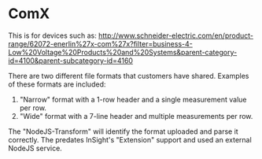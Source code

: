 # ComX
This is for devices such as:
http://www.schneider-electric.com/en/product-range/62072-enerlin%27x-com%27x?filter=business-4-Low%20Voltage%20Products%20and%20Systems&parent-category-id=4100&parent-subcategory-id=4160

There are two different file formats that customers have shared. Examples of these formats are included:
1. "Narrow" format with a 1-row header and a single measurement value per row.
1. "Wide" format with a 7-line header and multiple measurements per row.

The "NodeJS-Transform" will identify the format uploaded and parse it correctly. The predates InSight's "Extension" support and used an external NodeJS service.

